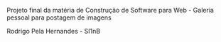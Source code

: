 Projeto final da matéria de Construção de Software para Web - Galeria pessoal para postagem de imagens

Rodrigo Pela Hernandes - SI1nB
